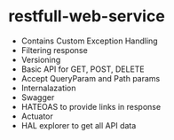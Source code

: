 # restfull-web-service
* Contains Custom Exception Handling
* Filtering response
* Versioning
* Basic API for GET, POST, DELETE
* Accept QueryParam and Path params
* Internalazation 
* Swagger
* HATEOAS to provide links in response
* Actuator
* HAL explorer to get all API data
